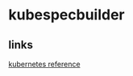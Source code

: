 # kubespecbuilder

## links

[kubernetes reference](https://kubernetes.io/docs/reference/kubernetes-api/)
